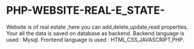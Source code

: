 # PHP-WEBSITE-REAL-E_STATE-
Website is of real estate ,here you can add,delete,update,read properties.
Your all the data is saved on database as backend.
Backend language is used : Mysql.
Frontend language is used : HTML,CSS,JAVASCRIPT,PHP.
